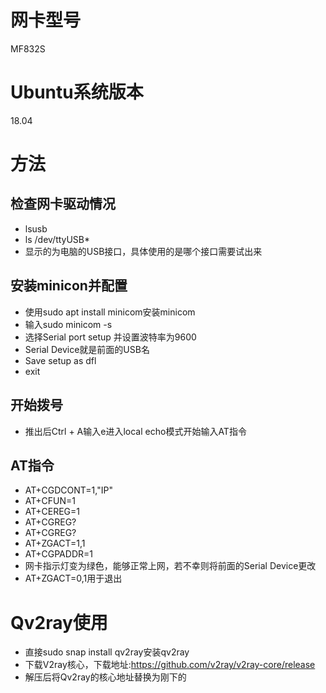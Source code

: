 # 网卡型号
MF832S
# Ubuntu系统版本
18.04
# 方法
## 检查网卡驱动情况
- lsusb
- ls /dev/ttyUSB*
- 显示的为电脑的USB接口，具体使用的是哪个接口需要试出来
## 安装minicon并配置
- 使用sudo apt install minicom安装minicom
- 输入sudo minicom -s
- 选择Serial port setup 并设置波特率为9600
- Serial Device就是前面的USB名
- Save setup as dfl
- exit
## 开始拨号
- 推出后Ctrl + A输入e进入local echo模式开始输入AT指令
## AT指令
- AT+CGDCONT=1,"IP"
- AT+CFUN=1
- AT+CEREG=1
- AT+CGREG?
- AT+CGREG?
- AT+ZGACT=1,1
- AT+CGPADDR=1
- 网卡指示灯变为绿色，能够正常上网，若不幸则将前面的Serial Device更改
- AT+ZGACT=0,1用于退出
# Qv2ray使用
- 直接sudo snap install qv2ray安装qv2ray
- 下载V2ray核心，下载地址:https://github.com/v2ray/v2ray-core/release
- 解压后将Qv2ray的核心地址替换为刚下的
